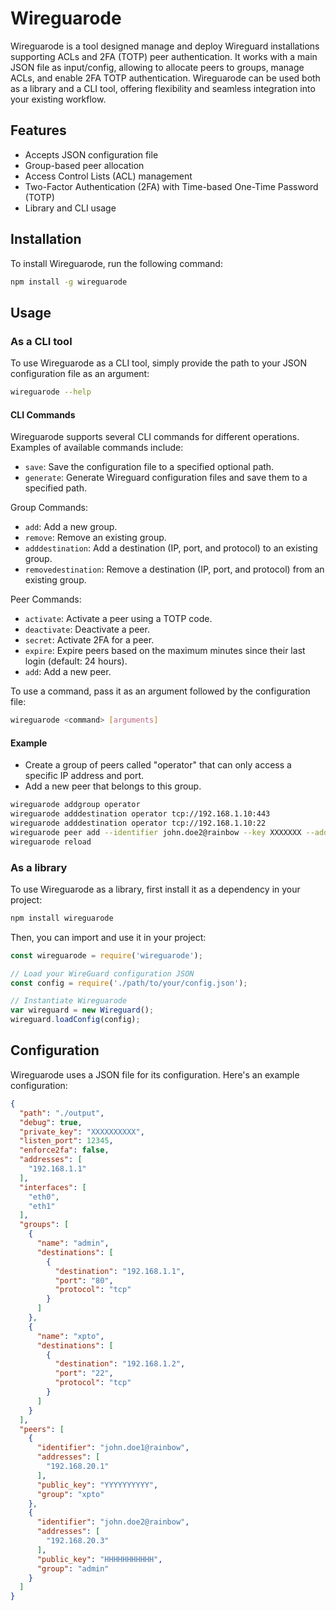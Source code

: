 # Wireguarode

Wireguarode is a tool designed manage and deploy Wireguard installations supporting ACLs and 2FA (TOTP) peer authentication.
It works with a main JSON file as input/config, allowing to allocate peers to groups, manage ACLs, and enable 2FA TOTP authentication.
Wireguarode can be used both as a library and a CLI tool, offering flexibility and seamless integration into your existing workflow.

## Features

- Accepts JSON configuration file
- Group-based peer allocation
- Access Control Lists (ACL) management
- Two-Factor Authentication (2FA) with Time-based One-Time Password (TOTP)
- Library and CLI usage

## Installation

To install Wireguarode, run the following command:

```bash
npm install -g wireguarode
```

## Usage

### As a CLI tool

To use Wireguarode as a CLI tool, simply provide the path to your JSON configuration file as an argument:

```bash
wireguarode --help
```

#### CLI Commands

Wireguarode supports several CLI commands for different operations. Examples of available commands include:

- `save`: Save the configuration file to a specified optional path.
- `generate`: Generate Wireguard configuration files and save them to a specified path.

Group Commands:

- `add`: Add a new group.
- `remove`: Remove an existing group.
- `adddestination`: Add a destination (IP, port, and protocol) to an existing group.
- `removedestination`: Remove a destination (IP, port, and protocol) from an existing group.

Peer Commands:

- `activate`: Activate a peer using a TOTP code.
- `deactivate`: Deactivate a peer.
- `secret`: Activate 2FA for a peer.
- `expire`: Expire peers based on the maximum minutes since their last login (default: 24 hours).
- `add`: Add a new peer.

To use a command, pass it as an argument followed by the configuration file:

```bash
wireguarode <command> [arguments]
```

#### Example

* Create a group of peers called "operator" that can only access a specific IP address and port.
* Add a new peer that belongs to this group.

```bash
wireguarode addgroup operator
wireguarode adddestination operator tcp://192.168.1.10:443
wireguarode adddestination operator tcp://192.168.1.10:22
wireguarode peer add --identifier john.doe2@rainbow --key XXXXXXX --address 10.15.12.4 --group operator
wireguarode reload
```

### As a library

To use Wireguarode as a library, first install it as a dependency in your project:

```bash
npm install wireguarode
```

Then, you can import and use it in your project:

```javascript
const wireguarode = require('wireguarode');

// Load your WireGuard configuration JSON
const config = require('./path/to/your/config.json');

// Instantiate Wireguarode 
var wireguard = new Wireguard();
wireguard.loadConfig(config);
```

## Configuration

Wireguarode uses a JSON file for its configuration. Here's an example configuration:

```json
{
  "path": "./output",
  "debug": true,
  "private_key": "XXXXXXXXXX",
  "listen_port": 12345,
  "enforce2fa": false,
  "addresses": [
    "192.168.1.1"
  ],
  "interfaces": [
    "eth0",
    "eth1"
  ],
  "groups": [
    {
      "name": "admin",
      "destinations": [
        {
          "destination": "192.168.1.1",
          "port": "80",
          "protocol": "tcp"
        }
      ]
    },
    {
      "name": "xpto",
      "destinations": [
        {
          "destination": "192.168.1.2",
          "port": "22",
          "protocol": "tcp"
        }
      ]
    }
  ],
  "peers": [
    {
      "identifier": "john.doe1@rainbow",
      "addresses": [
        "192.168.20.1"
      ],
      "public_key": "YYYYYYYYYY",
      "group": "xpto"
    },
    {
      "identifier": "john.doe2@rainbow",
      "addresses": [
        "192.168.20.3"
      ],
      "public_key": "HHHHHHHHHHH",
      "group": "admin"
    }
  ]
}
```